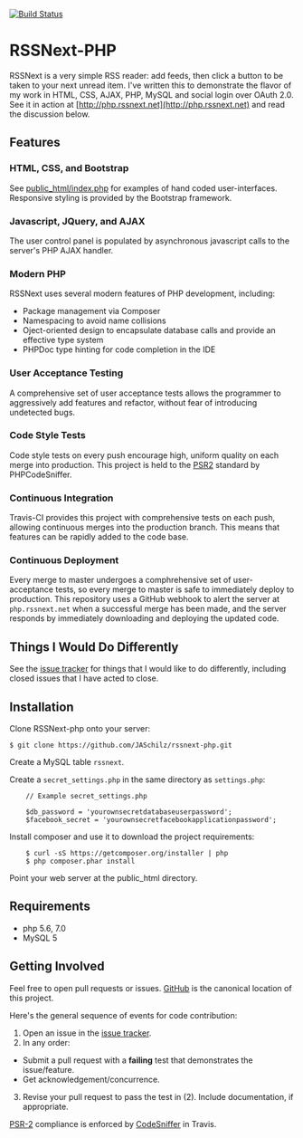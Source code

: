 [![Build Status](https://travis-ci.org/JASchilz/RSSNext-PHP.svg?branch=master)](https://travis-ci.org/JASchilz/RSSNext-PHP)


RSSNext-PHP
===========

RSSNext is a very simple RSS reader: add feeds, then click a button to be taken to your next unread item. I've written this to demonstrate the flavor of my work in HTML, CSS, AJAX, PHP, MySQL and social login over OAuth 2.0. See it in action at [http://php.rssnext.net](http://php.rssnext.net) and read the discussion below.

Features
--------

### HTML, CSS, and Bootstrap

See [public_html/index.php](public_html/index.php) for examples of hand coded user-interfaces. Responsive styling is provided by the Bootstrap framework.

### Javascript, JQuery, and AJAX

The user control panel is populated by asynchronous javascript calls to the server's PHP AJAX handler.

### Modern PHP

RSSNext uses several modern features of PHP development, including:

  * Package management via Composer
  * Namespacing to avoid name collisions
  * Oject-oriented design to encapsulate database calls and provide an effective type system
  * PHPDoc type hinting for code completion in the IDE

### User Acceptance Testing

A comprehensive set of user acceptance tests allows the programmer to aggressively add features and refactor, without fear of introducing undetected bugs.

### Code Style Tests

Code style tests on every push encourage high, uniform quality on each merge into production. This project is held to the [PSR2](http://www.php-fig.org/psr/psr-2/) standard by PHPCodeSniffer.

### Continuous Integration

Travis-CI provides this project with comprehensive tests on each push, allowing continuous merges into the production branch. This means that features can be rapidly added to the code base.

### Continuous Deployment

Every merge to master undergoes a comphrehensive set of user-acceptance tests, so every merge to master is safe to immediately deploy to production. This repository uses a GitHub webhook to alert the server at `php.rssnext.net` when a successful merge has been made, and the server responds by immediately downloading and deploying the updated code.


Things I Would Do Differently
-----------------------------

See the [issue tracker](https://github.com/UWEnrollmentManagement/Framework/issues/) for things that I would like to do differently, including closed issues that I have acted to close.

Installation
------------

Clone RSSNext-php onto your server:

    $ git clone https://github.com/JASchilz/rssnext-php.git
    
Create a MySQL table `rssnext`.
    
Create a `secret_settings.php` in the same directory as `settings.php`:

```
    // Example secret_settings.php
    
    $db_password = 'yourownsecretdatabaseuserpassword';
    $facebook_secret = 'yourownsecretfacebookapplicationpassword';
```
    
Install composer and use it to download the project requirements:

```
    $ curl -sS https://getcomposer.org/installer | php
    $ php composer.phar install
```

Point your web server at the public_html directory.


Requirements
------------

* php 5.6, 7.0
* MySQL 5


Getting Involved
----------------

Feel free to open pull requests or issues. [GitHub](https://github.com/UWEnrollmentManagement/Framework) is the canonical location of this project.

Here's the general sequence of events for code contribution:

1. Open an issue in the [issue tracker](https://github.com/UWEnrollmentManagement/Framework/issues/).
2. In any order:
  * Submit a pull request with a **failing** test that demonstrates the issue/feature.
  * Get acknowledgement/concurrence.
3. Revise your pull request to pass the test in (2). Include documentation, if appropriate.

[PSR-2](https://github.com/php-fig/fig-standards/blob/master/accepted/PSR-2-coding-style-guide.md) compliance is enforced by [CodeSniffer](https://github.com/squizlabs/PHP_CodeSniffer) in Travis.
